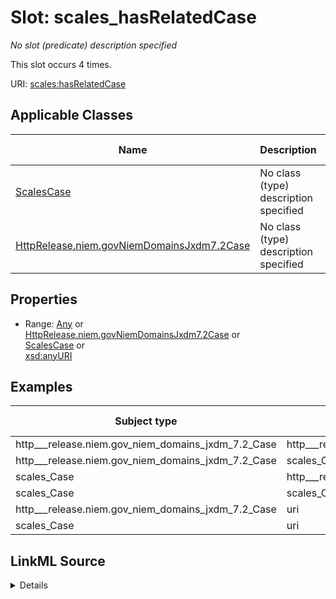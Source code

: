 

# Slot: scales_hasRelatedCase


_No slot (predicate) description specified_






This slot occurs 4 times.


URI: [scales:hasRelatedCase](http://schemas.scales-okn.org/rdf/scales#hasRelatedCase)



<!-- no inheritance hierarchy -->





## Applicable Classes

| Name | Description | Modifies Slot |
| --- | --- | --- |
| [ScalesCase](../classes/ScalesCase.md) | No class (type) description specified |  yes  |
| [HttpRelease.niem.govNiemDomainsJxdm7.2Case](../classes/HttpRelease.niem.govNiemDomainsJxdm7.2Case.md) | No class (type) description specified |  yes  |







## Properties

* Range: [Any](../classes/Any.md)&nbsp;or&nbsp;<br />[HttpRelease.niem.govNiemDomainsJxdm7.2Case](../classes/HttpRelease.niem.govNiemDomainsJxdm7.2Case.md)&nbsp;or&nbsp;<br />[ScalesCase](../classes/ScalesCase.md)&nbsp;or&nbsp;<br />[xsd:anyURI](http://www.w3.org/2001/XMLSchema#anyURI)






## Examples

| Subject type | Object type | Example subject | Example object | Occurrences |
| --- | --- | --- | --- | --- |
| http___release.niem.gov_niem_domains_jxdm_7.2_Case | http___release.niem.gov_niem_domains_jxdm_7.2_Case | scales:/CaseCivil | scales:/CaseCivil | 3 |
| http___release.niem.gov_niem_domains_jxdm_7.2_Case | scales_Case | scales:/CaseCivil | scales:/CaseCivil | 3 |
| scales_Case | http___release.niem.gov_niem_domains_jxdm_7.2_Case | scales:/CaseCivil | scales:/CaseCivil | 3 |
| scales_Case | scales_Case | scales:/CaseCivil | scales:/CaseCivil | 3 |
| http___release.niem.gov_niem_domains_jxdm_7.2_Case | uri | scales:/CaseCivil | scales:/CaseOther | 1 |
| scales_Case | uri | scales:/CaseCivil | scales:/CaseOther | 1 |




## LinkML Source

<details>

```yaml
name: scales_hasRelatedCase
annotations:
  count:
    tag: count
    value: 4
description: No slot (predicate) description specified
examples:
- object:
    example_object: scales:/CaseCivil
    example_object_type: http___release.niem.gov_niem_domains_jxdm_7.2_Case
    example_predicate: scales:hasRelatedCase
    example_subject: scales:/CaseCivil
    example_subject_type: http___release.niem.gov_niem_domains_jxdm_7.2_Case
- object:
    example_object: scales:/CaseCivil
    example_object_type: scales_Case
    example_predicate: scales:hasRelatedCase
    example_subject: scales:/CaseCivil
    example_subject_type: http___release.niem.gov_niem_domains_jxdm_7.2_Case
- object:
    example_object: scales:/CaseCivil
    example_object_type: http___release.niem.gov_niem_domains_jxdm_7.2_Case
    example_predicate: scales:hasRelatedCase
    example_subject: scales:/CaseCivil
    example_subject_type: scales_Case
- object:
    example_object: scales:/CaseCivil
    example_object_type: scales_Case
    example_predicate: scales:hasRelatedCase
    example_subject: scales:/CaseCivil
    example_subject_type: scales_Case
- object:
    example_object: scales:/CaseOther
    example_object_type: uri
    example_predicate: scales:hasRelatedCase
    example_subject: scales:/CaseCivil
    example_subject_type: http___release.niem.gov_niem_domains_jxdm_7.2_Case
- object:
    example_object: scales:/CaseOther
    example_object_type: uri
    example_predicate: scales:hasRelatedCase
    example_subject: scales:/CaseCivil
    example_subject_type: scales_Case
from_schema: scales-kg
rank: 1000
slot_uri: scales:hasRelatedCase
alias: scales_hasRelatedCase
domain_of:
- http___release.niem.gov_niem_domains_jxdm_7.2_Case
- scales_Case
range: Any
any_of:
- range: http___release.niem.gov_niem_domains_jxdm_7.2_Case
- range: scales_Case
- range: uri

```
</details>